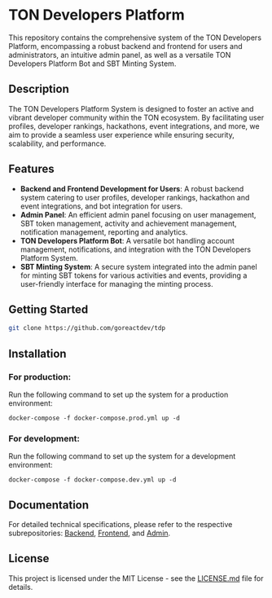 # TON Developers Platform
This repository contains the comprehensive system of the TON Developers Platform, encompassing a robust backend and frontend for users and administrators, an intuitive admin panel, as well as a versatile TON Developers Platform Bot and SBT Minting System. 

## Description

The TON Developers Platform System is designed to foster an active and vibrant developer community within the TON ecosystem. By facilitating user profiles, developer rankings, hackathons, event integrations, and more, we aim to provide a seamless user experience while ensuring security, scalability, and performance. 

## Features

- **Backend and Frontend Development for Users**: A robust backend system catering to user profiles, developer rankings, hackathon and event integrations, and bot integration for users.
- **Admin Panel**: An efficient admin panel focusing on user management, SBT token management, activity and achievement management, notification management, reporting and analytics.
- **TON Developers Platform Bot**: A versatile bot handling account management, notifications, and integration with the TON Developers Platform System.
- **SBT Minting System**: A secure system integrated into the admin panel for minting SBT tokens for various activities and events, providing a user-friendly interface for managing the minting process.

## Getting Started

```bash
git clone https://github.com/goreactdev/tdp
```
## Installation

### For production:
Run the following command to set up the system for a production environment:
```
docker-compose -f docker-compose.prod.yml up -d
```

### For development:
Run the following command to set up the system for a development environment:
```
docker-compose -f docker-compose.dev.yml up -d
```

## Documentation

For detailed technical specifications, please refer to the respective subrepositories: [Backend](backend), [Frontend](frontend), and [Admin](admin).

## License

This project is licensed under the MIT License - see the [LICENSE.md](LICENSE.md) file for details.
